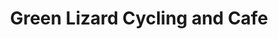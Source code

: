 ---
title: "Green Lizard Cycling and Cafe"
url: /herndon/green-lizard-cycling-and-cafe/
shop: bicycle
---